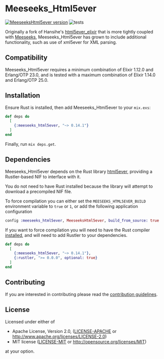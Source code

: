 # Meeseeks_Html5ever

[![MeeseeksHtml5ever version](https://img.shields.io/hexpm/v/meeseeks_html5ever.svg)](https://hex.pm/packages/meeseeks_html5ever)
![tests](https://github.com/mischov/meeseeks_html5ever/workflows/tests/badge.svg)

Originally a fork of Hansihe's [html5ever_elixir](https://github.com/hansihe/html5ever_elixir) that is more tightly coupled with [Meeseeks](https://github.com/mischov/meeseeks), Meeseeks_Html5ever has grown to include additional functionality, such as use of xml5ever for XML parsing.

## Compatibility

Meeseeks_Html5ever requires a minimum combination of Elixir 1.12.0 and Erlang/OTP 23.0, and is tested with a maximum combination of Elixir 1.14.0 and Erlang/OTP 25.0.

## Installation

Ensure Rust is installed, then add Meeseeks_Html5ever to your `mix.exs`:

```elixir
def deps do
  [
    {:meeseeks_html5ever, "~> 0.14.1"}
  ]
end
```

Finally, run `mix deps.get`.

## Dependencies

Meeseeks_Html5ever depends on the Rust library [html5ever](https://github.com/servo/html5ever), providing a Rustler-based NIF to interface with it.

You do not need to have Rust installed because the library will attempt to download a precompiled NIF file.

To force compilation you can either set the `MEESEEKS_HTML5EVER_BUILD` environment variable to `true` or `1`, or add the following application configuration

```elixir
config :meeseeks_html5ever, MeeseeksHtml5ever, build_from_source: true
```

If you want to force compilation you will need to have the Rust compiler [installed](https://www.rust-lang.org/en-US/install.html), and will need to add Rustler to your dependencies.

```elixir
def deps do
  [
    {:meeseeks_html5ever, "~> 0.14.1"},
    {:rustler, ">= 0.0.0", optional: true}
  ]
end
```

## Contributing

If you are interested in contributing please read the [contribution guidelines](CONTRIBUTING.md).

## License

Licensed under either of

 * Apache License, Version 2.0, ([LICENSE-APACHE](LICENSE-APACHE) or http://www.apache.org/licenses/LICENSE-2.0)
 * MIT license ([LICENSE-MIT](LICENSE-MIT) or http://opensource.org/licenses/MIT)

at your option.
